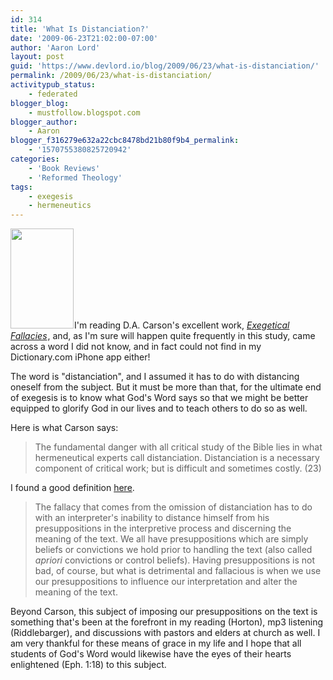 ```yaml
---
id: 314
title: 'What Is Distanciation?'
date: '2009-06-23T21:02:00-07:00'
author: 'Aaron Lord'
layout: post
guid: 'https://www.devlord.io/blog/2009/06/23/what-is-distanciation/'
permalink: /2009/06/23/what-is-distanciation/
activitypub_status:
    - federated
blogger_blog:
    - mustfollow.blogspot.com
blogger_author:
    - Aaron
blogger_f316279e632a22cbc8478bd21b80f9b4_permalink:
    - '1570755380825720942'
categories:
    - 'Book Reviews'
    - 'Reformed Theology'
tags:
    - exegesis
    - hermeneutics
---
```


<a href="http://www.amazon.com/gp/product/0801020867?ie=UTF8&amp;tag=lbmusic&amp;linkCode=as2&amp;camp=1789&amp;creative=390957&amp;creativeASIN=0801020867"><img class="alignleft" style="border-color:initial;border-style:initial;border-width:0;" src="http://2.bp.blogspot.com/_OZWxOfjIgdA/SkFF7biZBtI/AAAAAAAAHeQ/R9jPOf7ISQU/s320/417G4NG5BGL._SL160_.jpg" alt="" width="101" height="160" border="0" /></a><img src="http://www.assoc-amazon.com/e/ir?t=lbmusic&amp;l=as2&amp;o=1&amp;a=0801020867" alt="" width="1" height="1" border="0" />I'm reading D.A. Carson's excellent work, <em><a href="http://www.amazon.com/gp/product/0801020867?ie=UTF8&amp;tag=lbmusic&amp;linkCode=as2&amp;camp=1789&amp;creative=390957&amp;creativeASIN=0801020867">Exegetical Fallacies</a><img src="http://www.assoc-amazon.com/e/ir?t=lbmusic&amp;l=as2&amp;o=1&amp;a=0801020867" alt="" width="1" height="1" border="0" /></em>, and, as I'm sure will happen quite frequently in this study, came across a word I did not know, and in fact could not find in my Dictionary.com iPhone app either!

The word is "distanciation", and I assumed it has to do with distancing oneself from the subject. But it must be more than that, for the ultimate end of exegesis is to know what God's Word says so that we might be better equipped to glorify God in our lives and to teach others to do so as well.

Here is what Carson says:
<blockquote>The fundamental danger with all critical study of the Bible lies in what hermeneutical experts call distanciation. Distanciation is a necessary component of critical work; but is difficult and sometimes costly. (23)</blockquote>
I found a good definition <a href="http://provocationsandpantings.blogspot.com/2006/09/distanciation-what-is-it.html">here</a>.
<blockquote>The fallacy that comes from the omission of distanciation has to do with an interpreter's inability to distance himself from his presuppositions in the interpretive process and discerning the meaning of the text. We all have presuppositions which are simply beliefs or convictions we hold prior to handling the text (also called <em>apriori</em> convictions or control beliefs). Having presuppositions is not bad, of course, but what is detrimental and fallacious is when we use our presuppositions to influence our interpretation and alter the meaning of the text.</blockquote>
Beyond Carson, this subject of imposing our presuppositions on the text is something that's been at the forefront in my reading (Horton), mp3 listening (Riddlebarger), and discussions with pastors and elders at church as well. I am very thankful for these means of grace in my life and I hope that all students of God's Word would likewise have the eyes of their hearts enlightened (Eph. 1:18) to this subject.
<div class="blogger-post-footer"><img src="/what-is-distanciation/"" width="1" height="1" /></div>